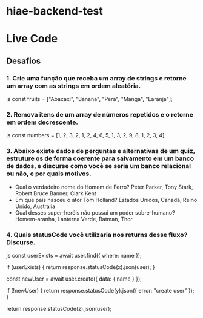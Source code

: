 # hiae-backend-test

# Live Code

## Desafios

### 1. Crie uma função que receba um array de strings e retorne um array com as strings em ordem aleatória.

js
const fruits = ["Abacaxi", "Banana", "Pera", "Manga", "Laranja"];

### 2. Remova itens de um array de números repetidos e o retorne em ordem decrescente.

js
const numbers = [1, 2, 3, 2, 1, 2, 4, 6, 5, 1, 3, 2, 9, 8, 1, 2, 3, 4];

### 3. Abaixo existe dados de perguntas e alternativas de um quiz, estruture os de forma coerente para salvamento em um banco de dados, e discurse como você se seria um banco relacional ou não, e por quais motivos.

- Qual o verdadeiro nome do Homem de Ferro? Peter Parker, Tony Stark, Robert Bruce Banner, Clark Kent
- Em que país nasceu o ator Tom Holland? Estados Unidos, Canadá, Reino Unido, Austrália
- Qual desses super-heróis não possui um poder sobre-humano? Homem-aranha, Lanterna Verde, Batman, Thor

### 4. Quais statusCode você utilizaria nos returns desse fluxo? Discurse.

js
const userExists = await user.find({​​​​​​​ where: name }​​​​​​​);

if (userExists) {​​​​​​​
return response.statusCode(x).json(user);
}​​​​​​​

const newUser = await user.create({​​​​​​​ data: {​​​​​​​ name }​​​​​​​ }​​​​​​​);

if (!newUser) {​​​​​​​
return response.statusCode(y).json({​​​​​​​ error: "create user" }​​​​​​​);
}​​​​​​​

return response.statusCode(z).json(user);
